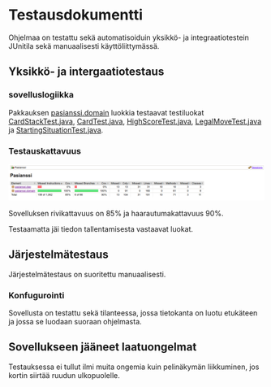 # Testausdokumentti

Ohjelmaa on testattu sekä automatisoiduin yksikkö- ja integraatiotestein JUnitila sekä manuaalisesti käyttöliittymässä.

## Yksikkö- ja intergaatiotestaus

### sovelluslogiikka

Pakkauksen [pasianssi.domain](https://github.com/juliagron/otm-harjoitustyo/tree/master/Pasianssi/src/main/java/pasianssi/domain) luokkia testaavat testiluokat [CardStackTest.java](https://github.com/juliagron/otm-harjoitustyo/blob/master/Pasianssi/src/test/java/pasianssi/domain/CardStackTest.java), [CardTest.java](https://github.com/juliagron/otm-harjoitustyo/blob/master/Pasianssi/src/test/java/pasianssi/domain/CardTest.java), [HighScoreTest.java](https://github.com/juliagron/otm-harjoitustyo/blob/master/Pasianssi/src/test/java/pasianssi/domain/HighScoreTest.java), [LegalMoveTest.java](https://github.com/juliagron/otm-harjoitustyo/blob/master/Pasianssi/src/test/java/pasianssi/domain/LegalMoveTest.java) ja [StartingSituationTest.java](https://github.com/juliagron/otm-harjoitustyo/blob/master/Pasianssi/src/test/java/pasianssi/domain/StartingSituationTest.java).

### Testauskattavuus

<img src="https://github.com/juliagron/otm-harjoitustyo/blob/master/dokumentointi/kuvat/jacoco.png" width="800">

Sovelluksen rivikattavuus on 85% ja haarautumakattavuus 90%.

Testaamatta jäi tiedon tallentamisesta vastaavat luokat.

## Järjestelmätestaus

Järjestelmätestaus on suoritettu manuaalisesti.

### Konfugurointi

Sovellusta on testattu sekä tilanteessa, jossa tietokanta on luotu etukäteen ja jossa se luodaan suoraan ohjelmasta.

## Sovellukseen jääneet laatuongelmat

Testauksessa ei tullut ilmi muita ongemia kuin pelinäkymän liikkuminen, jos kortin siirtää ruudun ulkopuolelle.
